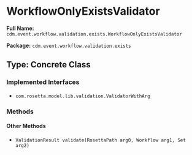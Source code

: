 # WorkflowOnlyExistsValidator

**Full Name:** `cdm.event.workflow.validation.exists.WorkflowOnlyExistsValidator`

**Package:** `cdm.event.workflow.validation.exists`

## Type: Concrete Class

### Implemented Interfaces

- `com.rosetta.model.lib.validation.ValidatorWithArg`

### Methods

#### Other Methods

- `ValidationResult validate(RosettaPath arg0, Workflow arg1, Set arg2)`

